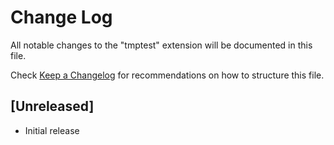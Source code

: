 # Change Log

All notable changes to the "tmptest" extension will be documented in this file.

Check [Keep a Changelog](http://keepachangelog.com/) for recommendations on how to structure this file.

## [Unreleased]

- Initial release